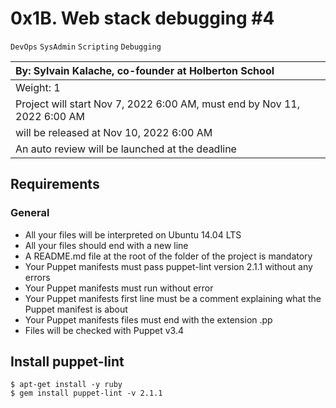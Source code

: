 # 0x1B. Web stack debugging #4
`DevOps` `SysAdmin` `Scripting` `Debugging`

|By: Sylvain Kalache, co-founder at Holberton School|
|:--|
|Weight: 1|
|Project will start Nov 7, 2022 6:00 AM, must end by Nov 11, 2022 6:00 AM|
|will be released at Nov 10, 2022 6:00 AM|
|An auto review will be launched at the deadline|

## Requirements
### General
- All your files will be interpreted on Ubuntu 14.04 LTS
- All your files should end with a new line
- A README.md file at the root of the folder of the project is mandatory
- Your Puppet manifests must pass puppet-lint version 2.1.1 without any errors
- Your Puppet manifests must run without error
- Your Puppet manifests first line must be a comment explaining what the Puppet manifest is about
- Your Puppet manifests files must end with the extension .pp
- Files will be checked with Puppet v3.4

## Install puppet-lint
```
$ apt-get install -y ruby
$ gem install puppet-lint -v 2.1.1
```
